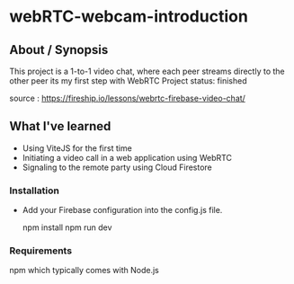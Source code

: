 # webRTC-webcam-introduction

## About / Synopsis

This project is a 1-to-1 video chat, where each peer streams directly to the other peer
its my first step with WebRTC
Project status: finished

source : https://fireship.io/lessons/webrtc-firebase-video-chat/

## What I've learned

- Using ViteJS for the first time
- Initiating a video call in a web application using WebRTC
- Signaling to the remote party using Cloud Firestore

### Installation

- Add your Firebase configuration into the config.js file.

  npm install
  npm run dev

### Requirements

npm which typically comes with Node.js
